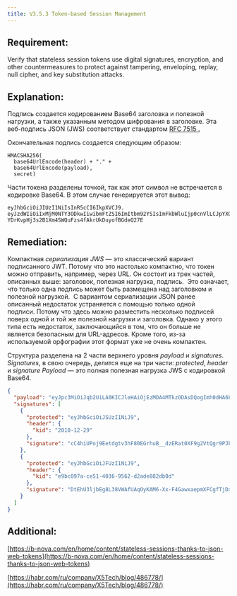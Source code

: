 ```yaml
---
title: V3.5.3 Token-based Session Management
---
```




## Requirement:

Verify that stateless session tokens use digital signatures, encryption, and other countermeasures to protect against tampering, enveloping, replay, null cipher, and key substitution attacks.

## Explanation:

Подпись создается кодированием Base64 заголовка и полезной нагрузки, а также указанным методом шифрования в заголовке. Эта веб-подпись JSON (JWS) соответствует стандартом [RFC 7515 .](https://tools.ietf.org/html/rfc7515)

Окончательная подпись создается следующим образом:


```text
HMACSHA256(
  base64UrlEncode(header) + "." +
  base64UrlEncode(payload),
  secret)
```


Части токена разделены точкой, так как этот символ не встречается в кодировке Base64.
В этом случае генерируется этот вывод:


```text
eyJhbGciOiJIUzI1NiIsInR5cCI6IkpXVCJ9.
eyJzdWIiOiIxMjM0NTY3ODkwIiwibmFtZSI6ImItbm92YSIsImFkbWluIjp0cnVlLCJpYXQiOjE1MTYyMzkwMjJ9.
YDrKvpHj3s2B1Xm4SWQuFzs4fAkrUkDuyofBGdeQ27E
```





## Remediation:

Компактная *сериализация JWS* — это классический вариант подписанного JWT. Потому что это настолько компактно, что токен можно отправить, например, через URL. Он состоит из трех частей, описанных выше: заголовок, полезная нагрузка, подпись.  Это означает, что только одна подпись может быть размещена над заголовком и полезной нагрузкой.  С вариантом сериализации JSON ранее описанный недостаток устраняется с помощью только одной подписи. Потому что здесь можно разместить несколько подписей поверх одной и той же полезной нагрузки и заголовка. Однако у этого типа есть недостаток, заключающийся в том, что он больше не является безопасным для URL-адресов. Кроме того, из-за используемой орфографии этот формат уже не очень компактен.

Структура разделена на 2 части верхнего уровня _payload_ и _signatures_. _Signatures_, в свою очередь, делится еще на три части: _protected_, _header_ и _signature Payload_ — это полная полезная нагрузка JWS с кодировкой Base64.
```json
{
  "payload": "eyJpc3MiOiJqb2UiLA0KICJleHAiOjEzMDA4MTkzODAsDQogImh0dHA6Ly9leGFtcGxlLmNvbS9pc19yb290Ijp0cnVlfQ",
  "signatures": [
    {
      "protected": "eyJhbGciOiJSUzI1NiJ9",
      "header": {
        "kid": "2010-12-29"
      },
      "signature": "cC4hiUPoj9Eetdgtv3hF80EGrhuB__dzERat0XF9g2VtQgr9PJbu3XOiZj5RZmh7AAuHIm4Bh-0Qc_lF5YKt_O8W2Fp5jujGbds9uJdbF9CUAr7t1dnZcAcQjbKBYNX4BAynRFdiuB--f_nZLgrnbyTyWzO5vRK5h6xBArLIARNPvkSjtQBMHlb1L07Qe7K0GarZRmB_eSN9383LcOLn6_dO--xi12jzDwusC-OkHWEsqtFZESc6BfI7noOPqvhJ1phCnvWh6IeYI2w9QOYEUipUTI8np6LbgGY9Fs98rqVt5AXLIhWkWywlVmtVrBp0igcN_IoypGlUPQGe77Rw"
    },
    {
      "protected": "eyJhbGciOiJFUzI1NiJ9",
      "header": {
        "kid": "e9bc097a-ce51-4036-9562-d2ade882db0d"
      },
      "signature": "DtEhU3ljbEg8L38VWAfUAqOyKAM6-Xx-F4GawxaepmXFCgfTjDxw5djxLa8ISlSApmWQxfKTUJqPP3-Kg6NU1Q"
    }
  ]
}
```








## Additional:

[https://b-nova.com/en/home/content/stateless-sessions-thanks-to-json-web-tokens](https://b-nova.com/en/home/content/stateless-sessions-thanks-to-json-web-tokens)

[https://habr.com/ru/company/X5Tech/blog/486778/](https://habr.com/ru/company/X5Tech/blog/486778/)




